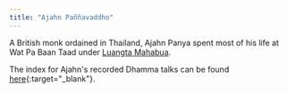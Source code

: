 ```yaml
---
title: "Ajahn Paññavaddho"
---
```


A British monk ordained in Thailand, Ajahn Panya spent most of his life at Wat Pa Baan Taad under [Luangta Mahabua](/authors/boowa).

The index for Ajahn's recorded Dhamma talks can be found [here](http://www.forestdhammatalks.org/en/ajahn_panna/talks.php){:target="_blank"}.


